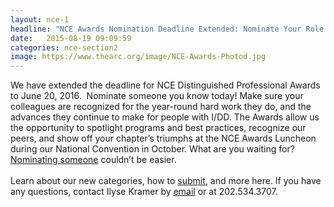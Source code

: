 ```yaml
---
layout: nce-1
headline: "NCE Awards Nomination Deadline Extended: Nominate Your Role Models!"
date:   2015-08-19 09:09:59
categories: nce-section2
image: https://www.thearc.org/image/NCE-Awards-Photod.jpg
---
```

We have extended the deadline for NCE Distinguished Professional Awards to June 20, 2016.  Nominate someone you know today! Make sure your colleagues are recognized for the year-round hard work they do, and the advances they continue to make for people with I/DD. The Awards allow us the opportunity to spotlight programs and best practices, recognize our peers, and show off your chapter’s triumphs at the NCE Awards Luncheon during our National Convention in October. What are you waiting for? <a href="http://www.thearc.org/page.redir?target=http%3a%2f%2fthearcus.wufoo.com%2fforms%2fnce-distinguished-professional-awards%2f&srcid=38845&srctid=1&erid=8173040&trid=76922ed9-5de3-4fdb-8ada-0adb282d9c65">Nominating someone</a> couldn’t be easier.
<br><br>
Learn about our new categories, how to <a href="http://www.thearc.org/page.redir?target=http%3a%2f%2fthearcus.wufoo.com%2fforms%2fnce-distinguished-professional-awards%2f&srcid=38845&srctid=1&erid=8173040&trid=76922ed9-5de3-4fdb-8ada-0adb282d9c65">submit</a>, and more here. If you have any questions, contact Ilyse Kramer by <a href="mailto:kramer@thearc.org">email</a> or at 202.534.3707.